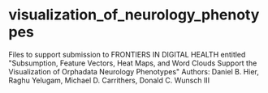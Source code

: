 # visualization_of_neurology_phenotypes
Files to support submission to FRONTIERS IN DIGITAL HEALTH entitled "Subsumption,  Feature Vectors, Heat Maps, and Word Clouds Support the Visualization of Orphadata Neurology Phenotypes"
Authors: Daniel B. Hier, Raghu Yelugam, Michael D. Carrithers, Donald C. Wunsch III

